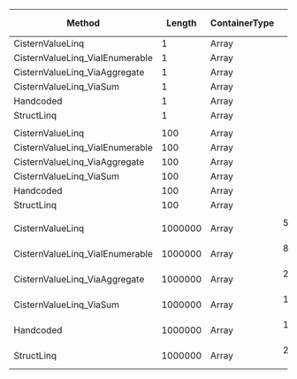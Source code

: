 ﻿|                          Method |  Length | ContainerType |             Mean |           Error |          StdDev |           Median | Ratio | RatioSD |  Gen 0 | Gen 1 | Gen 2 | Allocated |
|-------------------------------- |-------- |-------------- |-----------------:|----------------:|----------------:|-----------------:|------:|--------:|-------:|------:|------:|----------:|
|                CisternValueLinq |       1 |         Array |       118.447 ns |       0.9903 ns |       0.8270 ns |       118.034 ns | 15.30 |    0.44 | 0.0114 |     - |     - |      48 B |
| CisternValueLinq_ViaIEnumerable |       1 |         Array |       160.316 ns |       0.7508 ns |       0.6656 ns |       160.274 ns | 20.76 |    0.57 | 0.0229 |     - |     - |      96 B |
|   CisternValueLinq_ViaAggregate |       1 |         Array |        74.272 ns |       0.6992 ns |       0.6198 ns |        74.208 ns |  9.62 |    0.27 |      - |     - |     - |         - |
|         CisternValueLinq_ViaSum |       1 |         Array |        66.688 ns |       0.0144 ns |       0.0128 ns |        66.684 ns |  8.63 |    0.22 |      - |     - |     - |         - |
|                       Handcoded |       1 |         Array |         7.709 ns |       0.1958 ns |       0.1923 ns |         7.717 ns |  1.00 |    0.00 |      - |     - |     - |         - |
|                      StructLinq |       1 |         Array |        59.210 ns |       0.0232 ns |       0.0181 ns |        59.212 ns |  7.67 |    0.18 |      - |     - |     - |         - |
|                                 |         |               |                  |                 |                 |                  |       |         |        |       |       |           |
|                CisternValueLinq |     100 |         Array |       693.409 ns |      11.2119 ns |       8.7535 ns |       697.889 ns |  5.11 |    0.26 | 0.0114 |     - |     - |      48 B |
| CisternValueLinq_ViaIEnumerable |     100 |         Array |       941.834 ns |      20.0514 ns |      17.7751 ns |       948.166 ns |  6.94 |    0.37 | 0.0229 |     - |     - |      96 B |
|   CisternValueLinq_ViaAggregate |     100 |         Array |       312.220 ns |       6.1258 ns |       8.9791 ns |       314.229 ns |  2.38 |    0.13 |      - |     - |     - |         - |
|         CisternValueLinq_ViaSum |     100 |         Array |       212.889 ns |       3.9876 ns |       3.7300 ns |       213.920 ns |  1.58 |    0.08 |      - |     - |     - |         - |
|                       Handcoded |     100 |         Array |       127.284 ns |       2.5964 ns |       6.2705 ns |       125.678 ns |  1.00 |    0.00 |      - |     - |     - |         - |
|                      StructLinq |     100 |         Array |       356.187 ns |       7.0099 ns |       8.0726 ns |       357.683 ns |  2.68 |    0.17 |      - |     - |     - |         - |
|                                 |         |               |                  |                 |                 |                  |       |         |        |       |       |           |
|                CisternValueLinq | 1000000 |         Array | 5,735,865.898 ns | 113,666.0969 ns | 210,687.3987 ns | 5,788,676.562 ns |  5.37 |    0.20 |      - |     - |     - |      48 B |
| CisternValueLinq_ViaIEnumerable | 1000000 |         Array | 8,164,868.452 ns | 159,922.8330 ns | 190,376.7565 ns | 8,231,956.250 ns |  7.66 |    0.35 |      - |     - |     - |      96 B |
|   CisternValueLinq_ViaAggregate | 1000000 |         Array | 2,553,024.609 ns |  50,935.7489 ns |  96,910.5561 ns | 2,568,652.344 ns |  2.41 |    0.12 |      - |     - |     - |         - |
|         CisternValueLinq_ViaSum | 1000000 |         Array | 1,568,612.619 ns |  29,564.3082 ns |  31,633.4785 ns | 1,574,592.871 ns |  1.47 |    0.05 |      - |     - |     - |         - |
|                       Handcoded | 1000000 |         Array | 1,064,737.323 ns |  20,810.3045 ns |  32,399.1369 ns | 1,074,998.145 ns |  1.00 |    0.00 |      - |     - |     - |         - |
|                      StructLinq | 1000000 |         Array | 2,924,349.259 ns |  58,324.9112 ns | 102,151.3771 ns | 2,978,844.141 ns |  2.74 |    0.12 |      - |     - |     - |         - |